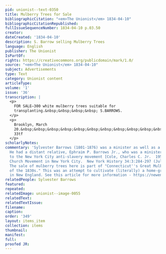 ```yaml
---
pid: unionist--text-0350
title: Mulberry Trees for Sale
bibliographicCitation: "<em>The Unionist</em> 1834-04-10"
bibliographicCitationRepublished: 
fullIssueSequenceNumber: 1834-04-10 p.03.50
creator: 
dateCreated: '1834-04-10'
description: S. Barrow selling Mulberry Trees
language: English
publisher: The Unionist
IsPartOf: 
rights: https://creativecommons.org/publicdomain/mark/1.0/
source: "<em>The Unionist</em> 1834-04-10"
subject: Advertisements
type: Text
category: Unionist content
articleType: 
volume: '1'
issue: '36'
transcription: |
  <p>
    FOR SALE—300 white mulberry trees suitable for
    transplanting.&nbsp;&nbsp;&nbsp;&nbsp; S.BARROWS.
  </p>
  <p>
    Brooklyn, March
    20.&nbsp;&nbsp;&nbsp;&nbsp;&nbsp;&nbsp;&nbsp;&nbsp;&nbsp;&nbsp;&nbsp;&nbsp;&nbsp;&nbsp;&nbsp;&nbsp;&nbsp;&nbsp;&nbsp;&nbsp;&nbsp;&nbsp;&nbsp;&nbsp;&nbsp;&nbsp;&nbsp;&nbsp;&nbsp;&nbsp;&nbsp;&nbsp;&nbsp;&nbsp;&nbsp;&nbsp;&nbsp;&nbsp;
    33tf
  </p>
scholarlyNotes: 
commentary: 'Sylvester Barrows (1801-1876) was a minister as well as a horticulturist.
  He had a distant relative, Ephraim P. Barrows Jr., who was a minister with connections
  to the New York City anti-slavery movement [Cole, Charles C. Jr.  1953.  The Free
  Church Movement in New York City.  New York History 34:3:284-297 (July 1953).].
  The sale of mulberry trees here is part of "Connecticut''s Great Mulberry Mania
  of the 1830s." This was an attempt to cultivate (literally) a home-grown silk industry
  in New England. See this article for more information - https://newenglandhistoricalsociety.com/connecticuts-great-mulberry-mania-1830s/ '
relatedPeople: Sylvester Barrows
featured: 
repeated: 
relatedImage: unionist--image-0055
relatedText: 
relatedTextIssue: 
filename: 
caption: 
order: '349'
layout: items_item
collection: items
thumbnail: 
manifest: 
full: 
proofed JR: 
---
```

